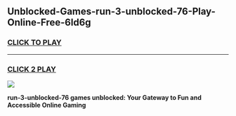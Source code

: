 
## Unblocked-Games-run-3-unblocked-76-Play-Online-Free-6ld6g
<h3>
<a href="https://premium76.site?title=run-3-unblocked-76&ref=26A">CLICK TO PLAY</a></h3>
<hr>

<h3>
<a href="https://premium76.site?title=run-3-unblocked-76&ref=26A">CLICK 2 PLAY</a>
  
</h3>

<a href="https://premium76.site?title=run-3-unblocked-76&ref=26A"><img src="https://clearcache.store/games.png"></a>


**run-3-unblocked-76 games unblocked: Your Gateway to Fun and Accessible Online Gaming**
